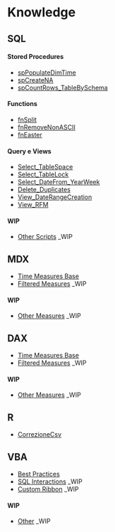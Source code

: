 # Knowledge

## SQL

#### Stored Procedures
  - [spPopulateDimTime](https://github.com/Sbrillo89/Knowledge/blob/master/SQL/spPopulateDimTime.sql)
  - [spCreateNA](https://github.com/Sbrillo89/Knowledge/blob/master/SQL/spCreateNA.sql)
  - [spCountRows_TableBySchema](https://github.com/Sbrillo89/Knowledge/blob/master/SQL/spCountRows_TableBySchema.sql)  

#### Functions
  - [fnSplit](https://github.com/Sbrillo89/Knowledge/blob/master/SQL/fnSplit.sql)
  - [fnRemoveNonASCII](https://github.com/Sbrillo89/Knowledge/blob/master/SQL/fnRemoveNonASCII.sql)
  - [fnEaster](https://github.com/Sbrillo89/Knowledge/blob/master/SQL/fnEaster.sql)
 
#### Query e Views
  - [Select_TableSpace](https://github.com/Sbrillo89/Knowledge/blob/master/SQL/Select_TableSpace.sql)
  - [Select_TableLock](https://github.com/Sbrillo89/Knowledge/blob/master/SQL/Select_TableLock.sql)
  - [Select_DateFrom_YearWeek](https://github.com/Sbrillo89/Knowledge/blob/master/SQL/Select_DateFrom_YearWeek.sql)
  - [Delete_Duplicates](https://github.com/Sbrillo89/Knowledge/blob/master/SQL/Delete_Duplicates.sql)
  - [View_DateRangeCreation](https://github.com/Sbrillo89/Knowledge/blob/master/SQL/View_DateRangeCreation.sql)
  - [View_RFM](https://github.com/Sbrillo89/Knowledge/blob/master/SQL/View_RFM.sql)
  
#### WIP
  - [Other Scripts](https://github.com/Sbrillo89/Knowledge/blob/master/SQL/Other%20Scripts) _WIP

## MDX
  - [Time Measures Base](https://github.com/Sbrillo89/Knowledge/blob/master/MDX/Time%20Measures%20Base.txt)
  - [Filtered Measures](https://github.com/Sbrillo89/Knowledge/blob/master/MDX/Filtered%20Measures.txt) _WIP
  
#### WIP
  - [Other Measures](https://github.com/Sbrillo89/Knowledge/blob/master/MDX/Other%20Measures.txt) _WIP
    
## DAX
  - [Time Measures Base](https://github.com/Sbrillo89/Knowledge/blob/master/DAX/Time%20Measures%20Base.txt)
  - [Filtered Measures](https://github.com/Sbrillo89/Knowledge/blob/master/DAX/Filtered%20Measures.txt) _WIP
  
#### WIP
  - [Other Measures](https://github.com/Sbrillo89/Knowledge/blob/master/DAX/OtherMeasures.txt) _WIP 
  
## R
  - [CorrezioneCsv](https://github.com/Sbrillo89/Knowledge/blob/master/R/CorrezioneCsv_AzureML.R)  

## VBA
  - [Best Practices](https://github.com/Sbrillo89/Knowledge/blob/master/VBA/BestPractices.md)
  - [SQL Interactions](https://github.com/Sbrillo89/Knowledge/blob/master/VBA/SQL%20Interactions.txt) _WIP
  - [Custom Ribbon](https://github.com/Sbrillo89/Knowledge/blob/master/VBA/CustomRibbon.md) _WIP
  
#### WIP
  - [Other](https://github.com/Sbrillo89/Knowledge/blob/master/VBA/Other.txt) _WIP
